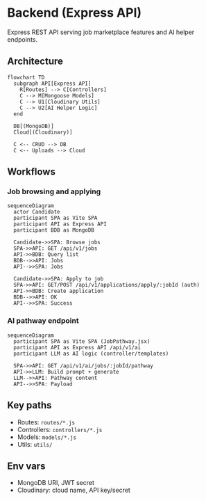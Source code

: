 # Backend (Express API)

Express REST API serving job marketplace features and AI helper endpoints.

## Architecture

```mermaid
flowchart TD
  subgraph API[Express API]
    R[Routes] --> C[Controllers]
    C --> M[Mongoose Models]
    C --> U1[Cloudinary Utils]
    C --> U2[AI Helper Logic]
  end

  DB[(MongoDB)]
  Cloud[(Cloudinary)]

  C <-- CRUD --> DB
  C <-- Uploads --> Cloud
```

## Workflows

### Job browsing and applying

```mermaid
sequenceDiagram
  actor Candidate
  participant SPA as Vite SPA
  participant API as Express API
  participant BDB as MongoDB

  Candidate->>SPA: Browse jobs
  SPA->>API: GET /api/v1/jobs
  API->>BDB: Query list
  BDB-->>API: Jobs
  API-->>SPA: Jobs

  Candidate->>SPA: Apply to job
  SPA->>API: GET/POST /api/v1/applications/apply/:jobId (auth)
  API->>BDB: Create application
  BDB-->>API: OK
  API-->>SPA: Success
```

### AI pathway endpoint

```mermaid
sequenceDiagram
  participant SPA as Vite SPA (JobPathway.jsx)
  participant API as Express API /api/v1/ai
  participant LLM as AI logic (controller/templates)

  SPA->>API: GET /api/v1/ai/jobs/:jobId/pathway
  API->>LLM: Build prompt + generate
  LLM-->>API: Pathway content
  API-->>SPA: Payload
```

## Key paths

- Routes: `routes/*.js`
- Controllers: `controllers/*.js`
- Models: `models/*.js`
- Utils: `utils/`

## Env vars

- MongoDB URI, JWT secret
- Cloudinary: cloud name, API key/secret
